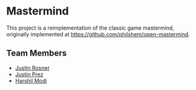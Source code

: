 # Mastermind

This project is a reimplementation of the classic game mastermind, originally
implemented at https://github.com/philshem/open-mastermind.

## Team Members
- [Justin Rosner](https://github.com/justinrosner)
- [Justin Prez](https://github.com/justinprez) 
- [Harshil Modi](https://github.com/HarshilModi10)